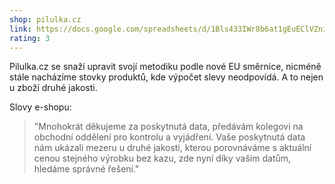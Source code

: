 ```yaml
---
shop: pilulka.cz
link: https://docs.google.com/spreadsheets/d/1Bls433IWr8b6at1gEuEClVZniTNVpUpCZ5XithovA90/edit?usp=sharing
rating: 3
---
```


Pilulka.cz se snaží upravit svojí metodiku podle nové EU směrnice, nicméně stále nacházíme stovky produktů, kde výpočet slevy neodpovídá. A to nejen u zboží druhé jakosti.

Slovy e-shopu:

> "Mnohokrát děkujeme za poskytnutá data, předávám kolegovi na obchodní oddělení pro kontrolu a vyjádření. Vaše poskytnutá data nám ukázali mezeru u druhé jakosti, kterou porovnáváme s aktuální cenou stejného výrobku bez kazu, zde nyní díky vašim datům, hledáme správné řešení."
